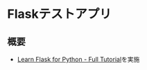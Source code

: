 # Flaskテストアプリ
## 概要
- [Learn Flask for Python - Full Tutorial](https://www.youtube.com/watch?v=Z1RJmh_OqeA&list=WL&index=22)を実施